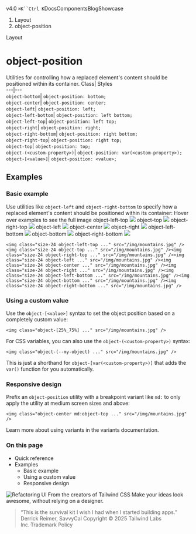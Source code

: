v4.0
`⌘K``Ctrl K`DocsComponentsBlogShowcase
  1. Layout
  2. object-position


Layout
# object-position
Utilities for controlling how a replaced element's content should be positioned within its container.
Class| Styles  
---|---  
`object-bottom`| `object-position: bottom;`  
`object-center`| `object-position: center;`  
`object-left`| `object-position: left;`  
`object-left-bottom`| `object-position: left bottom;`  
`object-left-top`| `object-position: left top;`  
`object-right`| `object-position: right;`  
`object-right-bottom`| `object-position: right bottom;`  
`object-right-top`| `object-position: right top;`  
`object-top`| `object-position: top;`  
`object-(<custom-property>)`| `object-position: var(<custom-property>);`  
`object-[<value>]`| `object-position: <value>;`  
## Examples
### Basic example
Use utilities like `object-left` and `object-right-bottom` to specify how a replaced element's content should be positioned within its container:
Hover over examples to see the full image
object-left-top
![](https://images.unsplash.com/photo-1554629947-334ff61d85dc?ixid=MnwxMjA3fDB8MHxwaG90by1wYWdlfHx8fGVufDB8fHx8&ixlib=rb-1.2.1&auto=format&fit=crop&w=1000&h=1000&q=90)
object-top
![](https://images.unsplash.com/photo-1554629947-334ff61d85dc?ixid=MnwxMjA3fDB8MHxwaG90by1wYWdlfHx8fGVufDB8fHx8&ixlib=rb-1.2.1&auto=format&fit=crop&w=1000&h=1000&q=90)
object-right-top
![](https://images.unsplash.com/photo-1554629947-334ff61d85dc?ixid=MnwxMjA3fDB8MHxwaG90by1wYWdlfHx8fGVufDB8fHx8&ixlib=rb-1.2.1&auto=format&fit=crop&w=1000&h=1000&q=90)
object-left
![](https://images.unsplash.com/photo-1554629947-334ff61d85dc?ixid=MnwxMjA3fDB8MHxwaG90by1wYWdlfHx8fGVufDB8fHx8&ixlib=rb-1.2.1&auto=format&fit=crop&w=1000&h=1000&q=90)
object-center
![](https://images.unsplash.com/photo-1554629947-334ff61d85dc?ixid=MnwxMjA3fDB8MHxwaG90by1wYWdlfHx8fGVufDB8fHx8&ixlib=rb-1.2.1&auto=format&fit=crop&w=1000&h=1000&q=90)
object-right
![](https://images.unsplash.com/photo-1554629947-334ff61d85dc?ixid=MnwxMjA3fDB8MHxwaG90by1wYWdlfHx8fGVufDB8fHx8&ixlib=rb-1.2.1&auto=format&fit=crop&w=1000&h=1000&q=90)
object-left-bottom
![](https://images.unsplash.com/photo-1554629947-334ff61d85dc?ixid=MnwxMjA3fDB8MHxwaG90by1wYWdlfHx8fGVufDB8fHx8&ixlib=rb-1.2.1&auto=format&fit=crop&w=1000&h=1000&q=90)
object-bottom
![](https://images.unsplash.com/photo-1554629947-334ff61d85dc?ixid=MnwxMjA3fDB8MHxwaG90by1wYWdlfHx8fGVufDB8fHx8&ixlib=rb-1.2.1&auto=format&fit=crop&w=1000&h=1000&q=90)
object-right-bottom
![](https://images.unsplash.com/photo-1554629947-334ff61d85dc?ixid=MnwxMjA3fDB8MHxwaG90by1wYWdlfHx8fGVufDB8fHx8&ixlib=rb-1.2.1&auto=format&fit=crop&w=1000&h=1000&q=90)
```
<img class="size-24 object-left-top ..." src="/img/mountains.jpg" /><img class="size-24 object-top ..." src="/img/mountains.jpg" /><img class="size-24 object-right-top ..." src="/img/mountains.jpg" /><img class="size-24 object-left ..." src="/img/mountains.jpg" /><img class="size-24 object-center ..." src="/img/mountains.jpg" /><img class="size-24 object-right ..." src="/img/mountains.jpg" /><img class="size-24 object-left-bottom ..." src="/img/mountains.jpg" /><img class="size-24 object-bottom ..." src="/img/mountains.jpg" /><img class="size-24 object-right-bottom ..." src="/img/mountains.jpg" />
```

### Using a custom value
Use the `object-[<value>]` syntax to set the object position based on a completely custom value:
```
<img class="object-[25%_75%] ..." src="/img/mountains.jpg" />
```

For CSS variables, you can also use the `object-(<custom-property>)` syntax:
```
<img class="object-(--my-object) ..." src="/img/mountains.jpg" />
```

This is just a shorthand for `object-[var(<custom-property>)]` that adds the `var()` function for you automatically.
### Responsive design
Prefix an `object-position` utility with a breakpoint variant like `md:` to only apply the utility at medium screen sizes and above:
```
<img class="object-center md:object-top ..." src="/img/mountains.jpg" />
```

Learn more about using variants in the variants documentation.
### On this page
  * Quick reference
  * Examples
    * Basic example
    * Using a custom value
    * Responsive design


![Refactoring UI](https://tailwindcss.com/_next/image?url=%2F_next%2Fstatic%2Fmedia%2Fbook-promo.27d91093.png&w=256&q=75)
From the creators of Tailwind CSS
Make your ideas look awesome, without relying on a designer.
> “This is the survival kit I wish I had when I started building apps.”
> Derrick Reimer, SavvyCal
Copyright © 2025 Tailwind Labs Inc.·Trademark Policy
